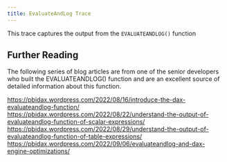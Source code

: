```yaml
---
title: EvaluateAndLog Trace
---
```


This trace captures the output from the `EVALUATEANDLOG()` function

## Further Reading

The following series of blog articles are from one of the senior developers who built the EVALUATEANDLOG() function and are an excellent source of detailed information about this function.

https://pbidax.wordpress.com/2022/08/16/introduce-the-dax-evaluateandlog-function/
https://pbidax.wordpress.com/2022/08/22/understand-the-output-of-evaluateandlog-function-of-scalar-expressions/
https://pbidax.wordpress.com/2022/08/29/understand-the-output-of-evaluateandlog-function-of-table-expressions/
https://pbidax.wordpress.com/2022/09/06/evaluateandlog-and-dax-engine-optimizations/